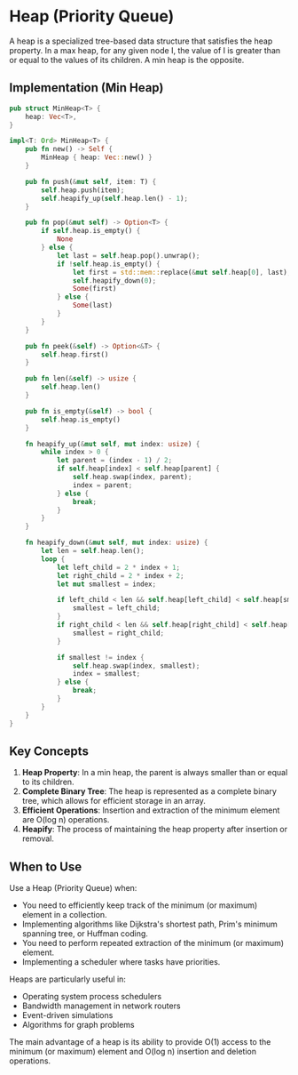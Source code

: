 # Heap (Priority Queue)

A heap is a specialized tree-based data structure that satisfies the heap property. In a max heap, for any given node I, the value of I is greater than or equal to the values of its children. A min heap is the opposite.

## Implementation (Min Heap)

```rust
pub struct MinHeap<T> {
    heap: Vec<T>,
}

impl<T: Ord> MinHeap<T> {
    pub fn new() -> Self {
        MinHeap { heap: Vec::new() }
    }

    pub fn push(&mut self, item: T) {
        self.heap.push(item);
        self.heapify_up(self.heap.len() - 1);
    }

    pub fn pop(&mut self) -> Option<T> {
        if self.heap.is_empty() {
            None
        } else {
            let last = self.heap.pop().unwrap();
            if !self.heap.is_empty() {
                let first = std::mem::replace(&mut self.heap[0], last);
                self.heapify_down(0);
                Some(first)
            } else {
                Some(last)
            }
        }
    }

    pub fn peek(&self) -> Option<&T> {
        self.heap.first()
    }

    pub fn len(&self) -> usize {
        self.heap.len()
    }

    pub fn is_empty(&self) -> bool {
        self.heap.is_empty()
    }

    fn heapify_up(&mut self, mut index: usize) {
        while index > 0 {
            let parent = (index - 1) / 2;
            if self.heap[index] < self.heap[parent] {
                self.heap.swap(index, parent);
                index = parent;
            } else {
                break;
            }
        }
    }

    fn heapify_down(&mut self, mut index: usize) {
        let len = self.heap.len();
        loop {
            let left_child = 2 * index + 1;
            let right_child = 2 * index + 2;
            let mut smallest = index;

            if left_child < len && self.heap[left_child] < self.heap[smallest] {
                smallest = left_child;
            }
            if right_child < len && self.heap[right_child] < self.heap[smallest] {
                smallest = right_child;
            }

            if smallest != index {
                self.heap.swap(index, smallest);
                index = smallest;
            } else {
                break;
            }
        }
    }
}
```

## Key Concepts

1. **Heap Property**: In a min heap, the parent is always smaller than or equal to its children.
2. **Complete Binary Tree**: The heap is represented as a complete binary tree, which allows for efficient storage in an array.
3. **Efficient Operations**: Insertion and extraction of the minimum element are O(log n) operations.
4. **Heapify**: The process of maintaining the heap property after insertion or removal.

## When to Use

Use a Heap (Priority Queue) when:

- You need to efficiently keep track of the minimum (or maximum) element in a collection.
- Implementing algorithms like Dijkstra's shortest path, Prim's minimum spanning tree, or Huffman coding.
- You need to perform repeated extraction of the minimum (or maximum) element.
- Implementing a scheduler where tasks have priorities.

Heaps are particularly useful in:

- Operating system process schedulers
- Bandwidth management in network routers
- Event-driven simulations
- Algorithms for graph problems

The main advantage of a heap is its ability to provide O(1) access to the minimum (or maximum) element and O(log n) insertion and deletion operations.
